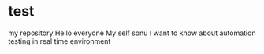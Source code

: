 # test
my repository
Hello everyone
My self sonu
I want to know about automation testing in real time environment
